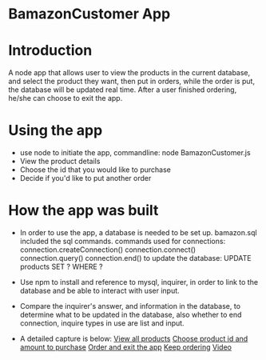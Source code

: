 # BamazonCustomer App

# Introduction

A node app that allows user to view the products in the current database, and select the product they want, then put in orders, while the order is put, the database will be updated real time. After a user finished ordering, he/she can choose to exit the app.

# Using the app

- use node to initiate the app, commandline: node BamazonCustomer.js
- View the product details
- Choose the id that you would like to purchase
- Decide if you'd like to put another order

# How the app was built

- In order to use the app, a database is needed to be set up. bamazon.sql included the sql commands.
  commands used for connections:
  connection.createConnection()
  connection.connect()
  connection.query()
  connection.end()
  to update the database:
  UPDATE products SET ? WHERE ?

- Use npm to install and reference to mysql, inquirer, in order to link to the database and be able to interact with user input.
- Compare the inquirer's answer, and information in the database, to determine what to be updated in the database, also whether to end connection, inquire types in use are list and input.
- A detailed capture is below:
  [View all products](/images/display1.png)
  [Choose product id and amount to purchase](/images/choose.png)
  [Order and exit the app](/images/order-exit.png)
  [Keep ordering](/images/keep-ordering.png)
  [Video]()
